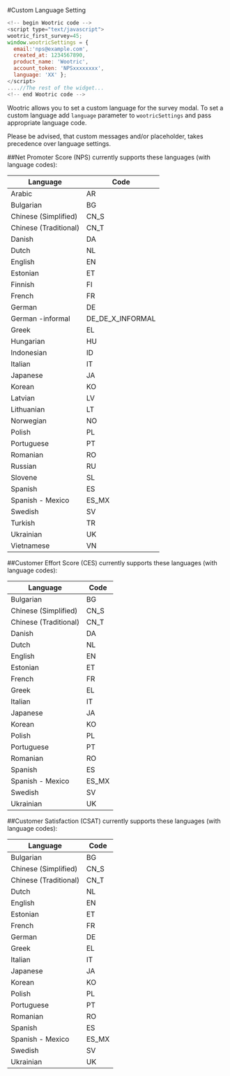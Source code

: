 #Custom Language Setting

```javascript
<!--­­ begin Wootric code ­­-->
<script type="text/javascript">
wootric_first_survey=45;
window.wootricSettings = {
  email:'nps@example.com',
  created_at: 1234567890,
  product_name: 'Wootric',
  account_token: 'NPS­xxxxxxxx',
  language: 'XX' };
</script>
....//The rest of the widget...
<!--­­ end Wootric code --­­>
```

Wootric allows you to set a custom language for the survey modal.
To set a custom language add ```language``` parameter to ```wootricSettings``` and pass appropriate language code.

Please be advised, that custom messages and/or placeholder, takes precedence over language settings.

##Net Promoter Score (NPS) currently supports these languages (with language codes):

Language | Code
-------- | ----
Arabic | AR
Bulgarian | BG
Chinese (Simplified) | CN_S
Chinese (Traditional) | CN_T
Danish | DA
Dutch | NL
English | EN
Estonian | ET
Finnish | FI
French | FR
German | DE
German -informal | DE_DE_X_INFORMAL
Greek | EL
Hungarian | HU
Indonesian | ID
Italian | IT
Japanese | JA
Korean | KO
Latvian | LV
Lithuanian | LT
Norwegian | NO
Polish | PL
Portuguese | PT
Romanian | RO
Russian | RU
Slovene | SL
Spanish | ES
Spanish - Mexico | ES_MX
Swedish | SV
Turkish | TR
Ukrainian | UK
Vietnamese | VN

##Customer Effort Score (CES) currently supports these languages (with language codes):

Language | Code
-------- | ----
Bulgarian | BG
Chinese (Simplified) | CN_S
Chinese (Traditional) | CN_T
Danish | DA
Dutch | NL
English | EN
Estonian | ET
French | FR
Greek | EL
Italian | IT
Japanese | JA
Korean | KO
Polish | PL
Portuguese | PT
Romanian | RO
Spanish | ES
Spanish - Mexico | ES_MX
Swedish | SV
Ukrainian | UK

##Customer Satisfaction (CSAT) currently supports these languages (with language codes):

Language | Code
-------- | ----
Bulgarian | BG
Chinese (Simplified) | CN_S
Chinese (Traditional) | CN_T
Dutch | NL
English | EN
Estonian | ET
French | FR
German | DE
Greek | EL
Italian | IT
Japanese | JA
Korean | KO
Polish | PL
Portuguese | PT
Romanian | RO
Spanish | ES
Spanish - Mexico | ES_MX
Swedish | SV
Ukrainian | UK
